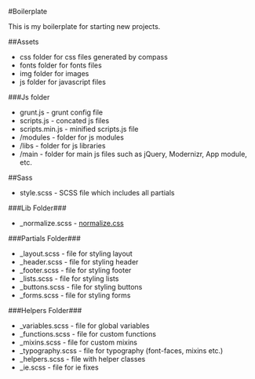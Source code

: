 #Boilerplate

This is my boilerplate for starting new projects.

##Assets
 * css folder for css files generated by compass
 * fonts folder for fonts files
 * img folder for images
 * js folder for javascript files

###Js folder
 * grunt.js - grunt config file
 * scripts.js - concated js files
 * scripts.min.js - minified scripts.js file
 * /modules - folder for js modules
 * /libs - folder for js libraries
 * /main - folder for main js files such as jQuery, Modernizr, App module, etc.

##Sass
 * style.scss - SCSS file which includes all partials

###Lib Folder###
 * _normalize.scss - [normalize.css](https://github.com/necolas/normalize.css)

###Partials Folder###
 * _layout.scss - file for styling layout
 * _header.scss - file for styling header
 * _footer.scss - file for styling footer
 * _lists.scss - file for styling lists
 * _buttons.scss - file for styling buttons
 * _forms.scss - file for styling forms

###Helpers Folder###
 * _variables.scss - file for global variables
 * _functions.scss - file for custom functions
 * _mixins.scss - file for custom mixins
 * _typography.scss - file for typography (font-faces, mixins etc.)
 * _helpers.scss - file with helper classes
 * _ie.scss - file for ie fixes